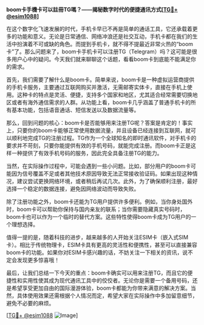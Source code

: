 **boom卡手機卡可以註冊TG嗎？——揭秘数字时代的便捷通讯方式[[TG💪+ @esim1088](https://t.me/s/esim1088)]**

在这个数字化飞速发展的时代，手机卡早已不再是简单的通话工具，它还承载着更多的功能和意义。无论是日常通信、网络冲浪还是社交互动，手机卡都在我们的生活中扮演着不可或缺的角色。而提到手机卡，就不得不提最近非常火热的“boom卡”了。那么问题来了，boom卡手机卡可以注册TG（Telegram）吗？这可能是很多用户心中的疑问。今天我们就来聊聊这个话题，看看boom卡到底能不能满足你的需求。

首先，我们需要了解什么是boom卡。简单来说，boom卡是一种虚拟运营商提供的手机卡服务，主要通过互联网购买并激活，无需邮寄实体卡，直接在手机上使用。这种卡的特点是灵活、便捷，支持多个国家和地区，尤其适合经常需要切换地区或者有海外通信需求的人群。从功能上看，boom卡几乎涵盖了普通手机卡的所有基本功能，包括语音通话、短信发送以及数据流量等。

那么，回到问题的核心：boom卡是否能够用来注册TG呢？答案是肯定的！事实上，只要你的boom卡能够正常使用数据流量，并且设备已经连接到互联网，就可以顺利地完成TG的注册过程。TG作为一个全球知名的即时通讯软件，对手机卡的要求并不苛刻，只要你能提供有效的手机号码，就能完成注册。而boom卡正是这样一种提供了有效手机号码的服务，因此完全具备注册TG的能力。

当然，在实际操作过程中，可能会遇到一些小问题。比如，部分用户的boom卡可能因为信号覆盖不足或者其他技术原因导致无法正常接收验证码。如果出现这种情况，建议尝试更换网络环境，或者稍后再试几次。此外，为了确保顺利注册，最好选择一个稳定的数据连接，避免因网络波动而导致失败。

除了注册功能之外，boom卡还能为TG用户提供许多便利。例如，当你身处国外时，boom卡可以帮助你保持与国内亲友的联系；当你需要隐藏真实号码时，boom卡也可以作为一个临时的替代方案。这些特性使得boom卡成为TG用户的一个理想选择。

值得一提的是，随着科技的进步，越来越多的人开始关注ESIM卡（嵌入式SIM卡）。相比于传统物理卡，ESIM卡具有更高的灵活性和便携性，甚至可以直接兼容boom卡的功能。如果你对ESIM卡感兴趣的话，不妨关注一下相关的资讯，说不定会发现更多惊喜哦！

最后，让我们总结一下今天的重点：boom卡确实可以用来注册TG，而且它的便捷性和实用性使其成为现代通讯工具中的佼佼者。无论你是需要一个备用号码，还是希望享受更加自由的国际漫游体验，boom卡都能为你带来满意的解决方案。当然，具体使用效果还需根据个人情况而定，希望大家在实际操作中多加留意细节，避免不必要的麻烦。

[[TG💪+ @esim1088](https://t.me/s/esim1088) ![Image](https://i.postimg.cc/4NQfJmqS/Snipaste-2025-05-13-00-14-12.png)]